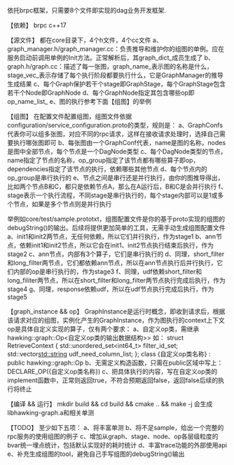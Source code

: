 依托brpc框架，只需要8个文件即实现的dag业务开发框架.

【依赖】
brpc
c++17

【源文件】
都在core目录下，4个h文件，4个cc文件
    a、graph_manager.h/graph_manager.cc：负责推导和维护你的组图的单例。应在服务启动前调用单例的Init方法。正常解析后，其graph_dict_成员生成了
    b、graph.h/graph.cc：描述了每一张图，graph_name_表示图的名称是什么，stage_vec_表示存储了每个执行阶段都要执行什么，它是GraphManager的推导生成结果
    c、每个Graph保护若干个stage即GraphStage，每个GraphStage包含若干个Node即GraphNode
    d、每个GraphNode指定其包含哪些op即op_name_list_
    e、图的执行参考下面【组图】的举例

【组图】
在配置文件配置组图，组图文件依据configuration/service_configuration.proto的类型，规则是：
    a、GraphConfs代表你可以组多张图，对应不同的rpc请求，这样在接收请求处理时，选择自己需要执行哪张图即可
    b、每张图由一个GraphConf代表，name是图的名称，nodes是图中全部节点，每个节点是一个DagNode类型
    c、每个DagNode类型的节点，name指定了节点的名称，op_group指定了该节点都有哪些算子即op，dependencies指定了该节点的执行，依赖哪些其他节点
    d、每个节点内的op_group是串行执行的
    e、节点之间是串行还是并行执行，由你的图推导得出，比如两个节点B和C，都只是依赖节点A，那么在A运行后，B和C是会并行执行
    f、stage表示一个执行流程，不同stage是串行执行的，每个stage内部可以是1或多个节点，如果是多个节点则是并行执行

举例如core/test/sample.prototxt，组图配置文件是你的基于proto实现的组图的debugString()的输出。后续将提供更加简单的工具，无需手动生成组图配置文件
    a、init1和init2两节点，无任何依赖，所以它们并行执行，作为stage1
    b、ann节点，依赖init1和init2节点，所以它会在init1、init2节点执行结束后执行，作为stage2
    c、ann节点，内部有3个算子，它们是串行执行的
    d、同理，short_filter和long_filter两节点，它们都依赖ann节点，所以在ann节点执行后并行执行，它们内部的op是串行执行的，作为stage3
    f、同理，udf依赖short_filter和long_filiter两节点，所以在short_filter和long_filter两节点执行完成后执行，作为stage4
    g、同理，response依赖udf，所以在udf节点执行完成后执行，作为stage5

【graph_instance && op】
    GraphInstance是运行时概念，即收到请求后，根据该请求对应的组图，实例化产生的GraphInstance，作为图执行的context上下文
    op是具体自定义实现的算子，仅有两个要求：
        a、自定义op类，需继承hawking::graph::Op<自定义op类的输出数据结构>>
           如：
            struct RetrieveContext {
                std::unordered_set<int64_t> filter_id_set;
                std::vector<std::string> udf_need_column_list;
            };
            class {自定义op类名称} : public hawking::graph::Op<RetrieveContext>
        b、无需定义构造函数，只需在public区域中写上：DECLARE_OP({自定义op类名称})
        c、把具体执行的内容，写在自定义op类的implement函数中，正常则返回true，不符合预期返回false，返回false后续的执行将终止

【编译 && 运行】
    mkdir build && cd build && cmake .. && make -j
    会生成libhawking-graph.a和相关单测

【TODO】
    至少如下五项：
    a、将丰富单测
    b、将不足sample，给出一个完整的rpc服务的使用组图的例子
    c、增加从graph、stage、node、op各层级粒度的bvar统一埋点统计，包括默认实现好的耗时统计
    d、丰富trace功能的外部使用api
    e、补充生成组图的tool，避免自己手写组图的debugString()输出